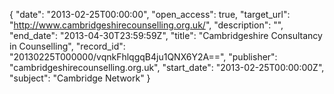 {
  "date": "2013-02-25T00:00:00", 
  "open_access": true, 
  "target_url": "http://www.cambridgeshirecounselling.org.uk/", 
  "description": "", 
  "end_date": "2013-04-30T23:59:59Z", 
  "title": "Cambridgeshire Consultancy in Counselling", 
  "record_id": "20130225T000000/vqnkFhlqgqB4ju1QNX6Y2A==", 
  "publisher": "cambridgeshirecounselling.org.uk", 
  "start_date": "2013-02-25T00:00:00Z", 
  "subject": "Cambridge Network"
}

